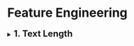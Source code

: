 # Feature Engineering

<div style='width:1000px;margin:auto'>
<details><summary><b style='font-size:20px'>1. Text Length</b></summary><p>
```
from tqdm import tqdm
tqdm.pandas()

df['total_length'] = df['text'].progress_apply(len)
```
</p></details>

<details><summary><b style='font-size:20px'>2. Words Length</b></summary><p>
```
# Count the number of words.
from tqdm import tqdm
tqdm.pandas()

df['num_words'] = df.text.str.count('\S+')
```
</p></details>

<details><summary><b style='font-size:20px'>3. Capitals Length</b></summary><p>
```
# Count the number of capital characters.
from tqdm import tqdm
tqdm.pandas()

df['capitals'] = df['text'].progress_apply(lambda comment: sum(1 for c in comment if c.isupper()))
```
</p></details>

<details><summary><b style='font-size:20px'>4. Unique Words Length</b></summary><p>
```
# Count the number of unique words.
from tqdm import tqdm
tqdm.pandas()

df['num_unique_words'] = df['text'].progress_apply(lambda comment: len(set(w for w in comment.split())))
```
</p></details>

<details><summary><b style='font-size:20px'>5. Unique vs. Words</b></summary><p>
```
df['words_vs_unique'] = df['num_unique_words'] / df['num_words']
```
</p></details>

<details><summary><b style='font-size:20px'>6. Caps vs. Length</b></summary><p>
```
# Count the number of unique words.
from tqdm import tqdm
tqdm.pandas()

df['caps_vs_length'] = df.progress_apply(lambda row: float(row['capitals'])/float(row['total_length']), axis=1)
```
</p></details>

<details><summary><b>Flesch reading-ease score (FRES) test</b></summary>
Readability is the ease with which a reader can understand a written text. In natural language processing, the readability of text depends on its content. It focuses on the words we choose, and how we put them into sentences and paragraphs for the readers to comprehend. 9.1 The Flesch Reading Ease formula<br>

In the Flesch reading-ease test, higher scores indicate material that is easier to read; lower numbers mark passages that are more difficult to read. The formula for the Flesch reading-ease score (FRES) test is<br>
<img src="./imgs/readability.png"><br>
90-100 - Very Easy<br>
80-89 - Easy<br>
70-79 - Fairly Easy<br>
60-69 - Standard<br>
50-59 - Fairly Difficult<br>
30-49 - Difficult<br>
0-29 - Very Confusing<br>
<pre><code>#utility functions:
def plot_readability(a,b,c,title,bins=0.4,colors=colors):
    trace1 = ff.create_distplot([a,b,c],sent, bin_size=bins, colors=colors, show_rug=False)
    trace1['layout'].update(title=title)
    py.iplot(trace1, filename='Distplot')
    table_data= [["Statistical Measures","neu",'pos','neg'],
                ["Mean",mean(a),mean(b),mean(c)],
                ["Standard Deviation",pstdev(a),pstdev(b),pstdev(c)],
                ["Variance",pvariance(a),pvariance(b),pvariance(c)],
                ["Median",median(a),median(b),median(c)],
                ["Maximum value",max(a),max(b),max(c)],
                ["Minimum value",min(a),min(b),min(c)]]
    trace2 = ff.create_table(table_data)
    py.iplot(trace2, filename='Table')

</code></pre>
<pre><code>!pip install textstat
import textstat
from tqdm import tqdm

tqdm.pandas()
fre_neu = np.array(df["text"][df["sentiment"] == sent[0]].progress_apply(textstat.flesch_reading_ease))
fre_pos = np.array(df["text"][df["sentiment"] == sent[1]].progress_apply(textstat.flesch_reading_ease))
fre_neg = np.array(df["text"][df["sentiment"] == sent[2]].progress_apply(textstat.flesch_reading_ease))

plot_readability(fre_neu,fre_pos,fre_neg,"Flesch Reading Ease",20)

</code></pre>
</details>

<details><summary><b>Jaccard Score</b></summary>
<pre><code>def jaccard(str1, str2): 
    a = set(str(str1).lower().split()) 
    b = set(str(str2).lower().split())
    c = a.intersection(b)
    return float(len(c)) / (len(a) + len(b) - len(c))
</code></pre>
</details>

<details><summary><b>Polarity</b></summary>
<pre><code>from textblob import TextBlob

def get_sent(text):
    testimonial = TextBlob(str(text))
    return testimonial.sentiment.polarity
</code></pre>
</details>


- Gender Feature [detect if sentence is male, female, or none].<br>
- Grammer Feature [detect if sentence is in past, present, or future].
</div>